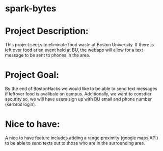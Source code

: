# spark-bytes

# Project Description: 
This project seeks to eliminate food waste at Boston University. If there is left over food at an event held at BU, the webapp will allow for a text message to be sent to phones in the area. 


# Project Goal: 
By the end of BostonHacks we would like to be able to send text messages if leftover food is avalibale on campus. 
Additionally, we want to consdier security so, we will have users sign up with BU email and phone number (kerbros login). 

# Nice to have:
A nice to have feature includes adding a range proximity (google maps API) to be able to send texts out to those who are in the surrounding area.  



